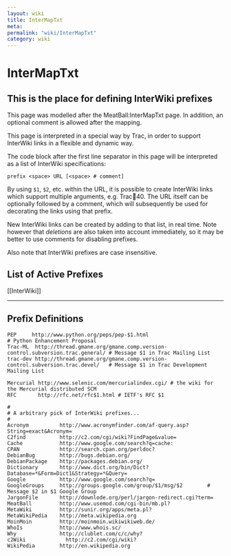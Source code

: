 ```yaml
---
layout: wiki
title: InterMapTxt
meta: 
permalink: "wiki/InterMapTxt"
category: wiki
---
```

<!-- Name: InterMapTxt -->
<!-- Version: 1 -->
<!-- Author: trac -->

# InterMapTxt

## This is the place for defining InterWiki prefixes

This page was modelled after the MeatBall:InterMapTxt page.
In addition, an optional comment is allowed after the mapping.


This page is interpreted in a special way by Trac, in order to support
InterWiki links in a flexible and dynamic way.

The code block after the first line separator in this page
will be interpreted as a list of InterWiki specifications:

    prefix <space> URL [<space> # comment]

By using `$1`, `$2`, etc. within the URL, it is possible to create 
InterWiki links which support multiple arguments, e.g. Trac:ticket:40.
The URL itself can be optionally followed by a comment, 
which will subsequently be used for decorating the links 
using that prefix.

New InterWiki links can be created by adding to that list, in real time.
Note however that _deletions_ are also taken into account immediately,
so it may be better to use comments for disabling prefixes.

Also note that InterWiki prefixes are case insensitive.


## List of Active Prefixes

[[InterWiki]]


----

## Prefix Definitions


    PEP     http://www.python.org/peps/pep-$1.html                                       # Python Enhancement Proposal 
    Trac-ML  http://thread.gmane.org/gmane.comp.version-control.subversion.trac.general/ # Message $1 in Trac Mailing List
    trac-dev http://thread.gmane.org/gmane.comp.version-control.subversion.trac.devel/   # Message $1 in Trac Development Mailing List
    
    Mercurial http://www.selenic.com/mercurialindex.cgi/ # the wiki for the Mercurial distributed SCM
    RFC       http://rfc.net/rfc$1.html # IETF's RFC $1
    
    #
    # A arbitrary pick of InterWiki prefixes...
    #
    Acronym          http://www.acronymfinder.com/af-query.asp?String=exact&Acronym=
    C2find           http://c2.com/cgi/wiki?FindPage&value=
    Cache            http://www.google.com/search?q=cache:
    CPAN             http://search.cpan.org/perldoc?
    DebianBug        http://bugs.debian.org/
    DebianPackage    http://packages.debian.org/
    Dictionary       http://www.dict.org/bin/Dict?Database=*&Form=Dict1&Strategy=*&Query=
    Google           http://www.google.com/search?q=
    GoogleGroups     http://groups.google.com/group/$1/msg/$2        # Message $2 in $1 Google Group
    JargonFile       http://downlode.org/perl/jargon-redirect.cgi?term=
    MeatBall         http://www.usemod.com/cgi-bin/mb.pl?
    MetaWiki         http://sunir.org/apps/meta.pl?
    MetaWikiPedia    http://meta.wikipedia.org
    MoinMoin         http://moinmoin.wikiwikiweb.de/
    WhoIs            http://www.whois.sc/
    Why              http://clublet.com/c/c/why?
    c2Wiki             http://c2.com/cgi/wiki?
    WikiPedia        http://en.wikipedia.org
